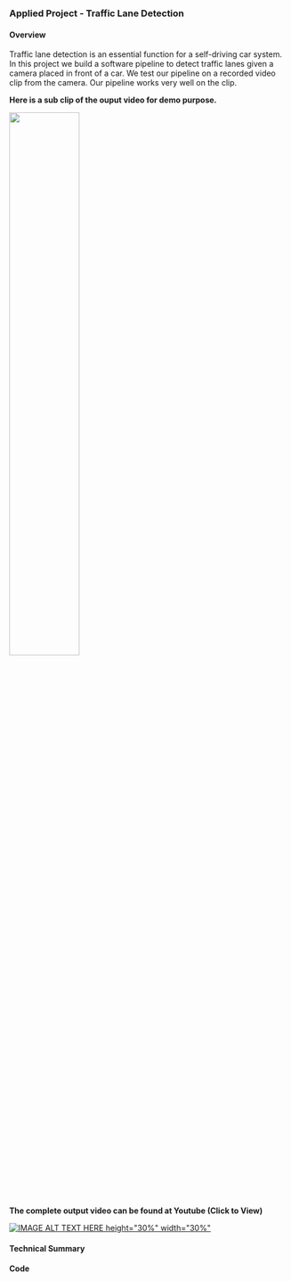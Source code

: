 ### Applied Project - Traffic Lane Detection

#### Overview

Traffic lane detection is an essential function for a self-driving car system. In this project we build a software pipeline to detect traffic lanes given a camera placed in front of a car. We test our pipeline on a recorded video clip from the camera. Our pipeline works very well on the clip.

**Here is a sub clip of the ouput video for demo purpose.**

  <img src="https://github.com/wenbo5565/AppliedProject_AdvancedLaneFinding/blob/master/output_video.gif"  height="50%" width="50%">

**The complete output video can be found at Youtube (Click to View)**

[![IMAGE ALT TEXT HERE height="30%" width="30%"](https://img.youtube.com/vi/_-b3N_NYUBg/0.jpg)](https://www.youtube.com/watch?v=_-b3N_NYUBg)

#### Technical Summary


#### Code

 
